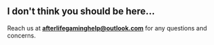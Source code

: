 ## I don't think you should be here... 

Reach us at **[afterlifegaminghelp@outlook.com](mailto:afterlifegaminghelp@outlook.com?subject=Afterlife%20Support%20)** for any questions and concerns.
